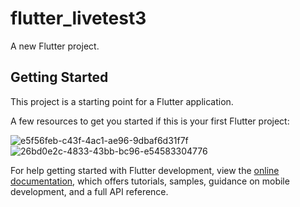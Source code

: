 # flutter_livetest3

A new Flutter project.

## Getting Started

This project is a starting point for a Flutter application.

A few resources to get you started if this is your first Flutter project:

![e5f56feb-c43f-4ac1-ae96-9dbaf6d31f7f](https://github.com/DamnTam/flutter_livetest3/assets/75781775/bcfe824e-a9a4-4f71-9c06-3c2fab61da95)
![26bd0e2c-4833-43bb-bc96-e54583304776](https://github.com/DamnTam/flutter_livetest3/assets/75781775/f2d492e8-2d4f-40ab-96e5-43e1904aad0b)


For help getting started with Flutter development, view the
[online documentation](https://docs.flutter.dev/), which offers tutorials,
samples, guidance on mobile development, and a full API reference.
